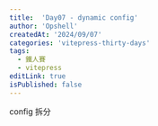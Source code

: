 ```yaml
---
title:  'Day07 - dynamic config'
author: 'Opshell'
createdAt: '2024/09/07'
categories: 'vitepress-thirty-days'
tags:
  - 鐵人賽
  - vitepress
editLink: true
isPublished: false
---
```


config 拆分
